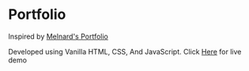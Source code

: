 # Portfolio
Inspired by <a href="https://melnerdz.com/" target="_blank">Melnard's Portfolio</a>

Developed using Vanilla HTML, CSS, And JavaScript.
Click <a href="https://shaneilahi.github.io/Portfolio/">Here</a> for live demo
